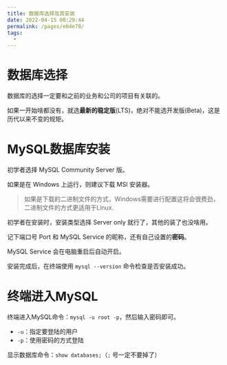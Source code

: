 ```yaml
---
title: 数据库选择及其安装
date: 2022-04-15 00:29:44
permalink: /pages/e04e78/
tags:
  - 
---
```

# 数据库选择

数据库的选择一定要和之前的业务和公司的项目有关联的。

如果一开始啥都没有，就选**最新的稳定版**(LTS)，绝对不能选开发版(Beta)，这是历代以来不变的规矩。

# MySQL数据库安装

初学者选择 MySQL Community Server 版。

如果是在 Windows 上运行，则建议下载 MSI 安装器。

> 如果是下载的二进制文件的方式，Windows需要进行配置这将会很费劲，二进制文件的方式更适用于Linux.

初学者在安装时，安装类型选择 Server only 就行了，其他的装了也没啥用。

记下端口号 Port 和 MySQL Service 的昵称，还有自己设置的**密码**。

MySQL Service 会在电脑重启后自动开启。

安装完成后，在终端使用 `mysql --version` 命令检查是否安装成功。

# 终端进入MySQL

终端进入MySQL命令：`mysql -u root -p`，然后输入密码即可。

- `-u`：指定要登陆的用户
- `-p`：使用密码的方式登陆

显示数据库命令：`show databases;`（`;` 号一定不要掉了）